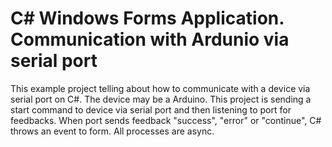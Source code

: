 # C# Windows Forms Application. Communication with Ardunio via serial port

This example project telling about how to communicate with a device via serial port on C#.
 The device may be a Arduino.
 This project is sending a start command to device via serial port and then listening to port for feedbacks. 
 When port sends feedback "success", "error" or "continue", C# throws an event to form.
 All processes are async.
